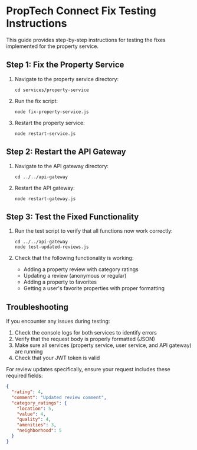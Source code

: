 # PropTech Connect Fix Testing Instructions

This guide provides step-by-step instructions for testing the fixes implemented for the property service.

## Step 1: Fix the Property Service

1. Navigate to the property service directory:
   ```
   cd services/property-service
   ```

2. Run the fix script:
   ```
   node fix-property-service.js
   ```

3. Restart the property service:
   ```
   node restart-service.js
   ```

## Step 2: Restart the API Gateway

1. Navigate to the API gateway directory:
   ```
   cd ../../api-gateway
   ```

2. Restart the API gateway:
   ```
   node restart-gateway.js
   ```

## Step 3: Test the Fixed Functionality

1. Run the test script to verify that all functions now work correctly:
   ```
   cd ../../api-gateway
   node test-updated-reviews.js
   ```

2. Check that the following functionality is working:
   - Adding a property review with category ratings
   - Updating a review (anonymous or regular)
   - Adding a property to favorites
   - Getting a user's favorite properties with proper formatting

## Troubleshooting

If you encounter any issues during testing:

1. Check the console logs for both services to identify errors
2. Verify that the request body is properly formatted (JSON)
3. Make sure all services (property service, user service, and API gateway) are running
4. Check that your JWT token is valid

For review updates specifically, ensure your request includes these required fields:
```json
{
  "rating": 4,
  "comment": "Updated review comment",
  "category_ratings": {
    "location": 5,
    "value": 4,
    "quality": 4,
    "amenities": 3,
    "neighborhood": 5
  }
}
``` 